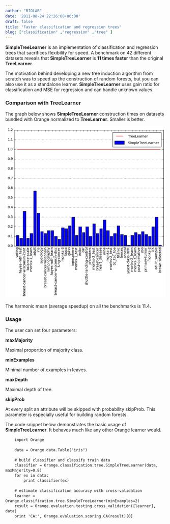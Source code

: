 ```yaml
---
author: "BIOLAB"
date: '2011-08-24 22:26:00+00:00'
draft: false
title: "Faster classification and regression trees"
blog: ["classification" ,"regression" ,"tree" ]
---
```


**SimpleTreeLearner** is an implementation of classification and regression trees that sacrifices flexibility for speed. A benchmark on 42 different datasets reveals that **SimpleTreeLearner** is **11 times faster** than the original **TreeLearner**.

The motivation behind developing a new tree induction algorithm from scratch was to speed up the construction of random forests, but you can also use it as a standalone learner. **SimpleTreeLearner** uses gain ratio for classification and MSE for regression and can handle unknown values.


### Comparison with TreeLearner


The graph below shows **SimpleTreeLearner** construction times on datasets bundled with Orange normalized to **TreeLearner**. Smaller is better.

![](simpletree_speed.png__600x641_q95_crop_upscale.png)


The harmonic mean (average speedup) on all the benchmarks is 11.4.


### Usage


The user can set four parameters:



**maxMajority**

Maximal proportion of majority class.

**minExamples**

Minimal number of examples in leaves.

**maxDepth**

Maximal depth of tree.

**skipProb**

At every split an attribute will be skipped with probability skipProb. This parameter is especially useful for building random forests.

The code snippet below demonstrates the basic usage of **SimpleTreeLearner**. It behaves much like any other Orange learner would.

```
    import Orange

    data = Orange.data.Table("iris")

    # build classifier and classify train data
    classifier = Orange.classification.tree.SimpleTreeLearner(data, maxMajority=0.8)
    for ex in data:
        print classifier(ex)

    # estimate classification accuracy with cross-validation
    learner = Orange.classification.tree.SimpleTreeLearner(minExamples=2)
    result = Orange.evaluation.testing.cross_validation([learner], data)
    print 'CA:', Orange.evaluation.scoring.CA(result)[0]
```


